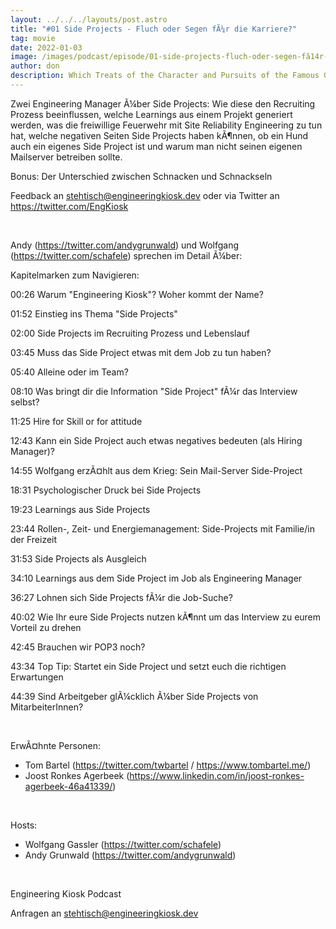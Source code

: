 ```yaml
---
layout: ../../../layouts/post.astro
title: "#01 Side Projects - Fluch oder Segen fÃ¼r die Karriere?"
tag: movie
date: 2022-01-03
image: /images/podcast/episode/01-side-projects-fluch-oder-segen-fã14r-die-karriere.jpg
author: don
description: Which Treats of the Character and Pursuits of the Famous Gentleman Don Quixote of La Mancha
---
```


<p>Zwei Engineering Manager Ã¼ber Side Projects: Wie diese den Recruiting Prozess beeinflussen, welche Learnings aus einem Projekt generiert werden, was die freiwillige Feuerwehr mit Site Reliability Engineering zu tun hat, welche negativen Seiten Side Projects haben kÃ¶nnen, ob ein Hund auch ein eigenes Side Project ist und warum man nicht seinen eigenen Mailserver betreiben sollte.</p><p>Bonus: Der Unterschied zwischen Schnacken und Schnackseln</p><p>Feedback an <a href="mailto:stehtisch@engineeringkiosk.dev" rel="nofollow">stehtisch@engineeringkiosk.dev</a> oder via Twitter an <a href="https://twitter.com/EngKiosk" rel="nofollow">https://twitter.com/EngKiosk</a></p><p><br></p><p>Andy (<a href="https://twitter.com/andygrunwald" rel="nofollow">https://twitter.com/andygrunwald</a>) und Wolfgang (<a href="https://twitter.com/schafele" rel="nofollow">https://twitter.com/schafele</a>) sprechen im Detail Ã¼ber:</p><p>Kapitelmarken zum Navigieren:</p><p>00:26 Warum &#34;Engineering Kiosk&#34;? Woher kommt der Name?</p><p>01:52 Einstieg ins Thema &#34;Side Projects&#34;</p><p>02:00 Side Projects im Recruiting Prozess und Lebenslauf</p><p>03:45 Muss das Side Project etwas mit dem Job zu tun haben?</p><p>05:40 Alleine oder im Team?</p><p>08:10 Was bringt dir die Information &#34;Side Project&#34; fÃ¼r das Interview selbst?</p><p>11:25 Hire for Skill or for attitude</p><p>12:43 Kann ein Side Project auch etwas negatives bedeuten (als Hiring Manager)?</p><p>14:55 Wolfgang erzÃ¤hlt aus dem Krieg: Sein Mail-Server Side-Project</p><p>18:31 Psychologischer Druck bei Side Projects</p><p>19:23 Learnings aus Side Projects</p><p>23:44 Rollen-, Zeit- und Energiemanagement: Side-Projects mit Familie/in der Freizeit</p><p>31:53 Side Projects als Ausgleich</p><p>34:10 Learnings aus dem Side Project im Job als Engineering Manager</p><p>36:27 Lohnen sich Side Projects fÃ¼r die Job-Suche?</p><p>40:02 Wie Ihr eure Side Projects nutzen kÃ¶nnt um das Interview zu eurem Vorteil zu drehen</p><p>42:45 Brauchen wir POP3 noch?</p><p>43:34 Top Tip: Startet ein Side Project und setzt euch die richtigen Erwartungen</p><p>44:39 Sind Arbeitgeber glÃ¼cklich Ã¼ber Side Projects von MitarbeiterInnen?</p><p><br></p><p>ErwÃ¤hnte Personen:</p><ul><li>Tom Bartel (<a href="https://twitter.com/twbartel" rel="nofollow">https://twitter.com/twbartel</a> / <a href="https://www.tombartel.me/" rel="nofollow">https://www.tombartel.me/</a>)</li><li>Joost Ronkes Agerbeek (<a href="https://www.linkedin.com/in/joost-ronkes-agerbeek-46a41339/" rel="nofollow">https://www.linkedin.com/in/joost-ronkes-agerbeek-46a41339/</a>)</li></ul><p><br></p><p>Hosts:</p><ul><li>Wolfgang Gassler (<a href="https://twitter.com/schafele" rel="nofollow">https://twitter.com/schafele</a>)</li><li>Andy Grunwald (<a href="https://twitter.com/andygrunwald" rel="nofollow">https://twitter.com/andygrunwald</a>)</li></ul><p><br></p><p>Engineering Kiosk Podcast</p><p>Anfragen an <a href="mailto:stehtisch@engineeringkiosk.dev" rel="nofollow">stehtisch@engineeringkiosk.dev</a></p>